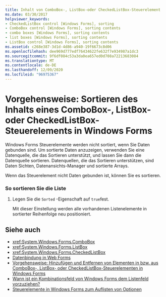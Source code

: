 ```yaml
---
title: Inhalt von ComboBox-, ListBox-oder CheckedListBox-Steuerelement sortieren
ms.date: 03/30/2017
helpviewer_keywords:
- CheckedListBox control [Windows Forms], sorting
- ComboBox control [Windows Forms], sorting contents
- combo boxes [Windows Forms], sorting contents
- list boxes [Windows Forms], sorting contents
- ListBox control [Windows Forms], sorting contents
ms.assetid: c268e387-3d1d-4d86-a940-19f6673c8d06
ms.openlocfilehash: dee969d777edf76434622fe632f7e934987a1dc3
ms.sourcegitcommit: 9f6df084c53a3da0ea657ed0d708a72213683084
ms.translationtype: MT
ms.contentlocale: de-DE
ms.lasthandoff: 12/09/2020
ms.locfileid: "96975367"
---
```

# <a name="how-to-sort-the-contents-of-a-windows-forms-combobox-listbox-or-checkedlistbox-control"></a>Vorgehensweise: Sortieren des Inhalts eines ComboBox-, ListBox- oder CheckedListBox-Steuerelements in Windows Forms
Windows Forms Steuerelemente werden nicht sortiert, wenn Sie Daten gebunden sind. Um sortierte Daten anzuzeigen, verwenden Sie eine Datenquelle, die das Sortieren unterstützt, und lassen Sie dann die Datenquelle sortieren. Datenquellen, die das Sortieren unterstützen, sind Daten Sichten, Datenansichts-Manager und sortierte Arrays.  
  
 Wenn das Steuerelement nicht Daten gebunden ist, können Sie es sortieren.  
  
### <a name="to-sort-the-list"></a>So sortieren Sie die Liste  
  
1. Legen Sie die `Sorted` -Eigenschaft auf `true`fest.  
  
     Mit dieser Einstellung werden alle vorhandenen Listenelemente in sortierter Reihenfolge neu positioniert.  
  
## <a name="see-also"></a>Siehe auch

- <xref:System.Windows.Forms.ComboBox>
- <xref:System.Windows.Forms.ListBox>
- <xref:System.Windows.Forms.CheckedListBox>
- [Datenbindung in Web Forms](../windows-forms-data-binding.md)
- [Vorgehensweise: Hinzufügen und Entfernen von Elementen in bzw. aus ComboBox-, ListBox- oder CheckedListBox-Steuerelementen in Windows Forms](add-and-remove-items-from-a-wf-combobox.md)
- [Wann ist ein Kombinationsfeld von Windows Forms dem Listenfeld vorzuziehen?](when-to-use-a-windows-forms-combobox-instead-of-a-listbox.md)
- [Steuerelemente in Windows Forms zum Auflisten von Optionen](windows-forms-controls-used-to-list-options.md)
